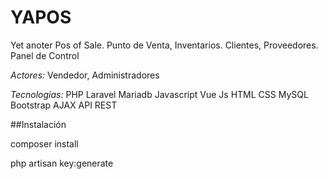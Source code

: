 # YAPOS
  
Yet anoter Pos of Sale. Punto de Venta, Inventarios. Clientes, Proveedores. Panel de Control
  
*Actores:* Vendedor, Administradores
  
*Tecnologías:* PHP Laravel Mariadb Javascript Vue Js HTML CSS MySQL Bootstrap AJAX API REST  

##Instalación
  
composer install  
  
php artisan key:generate
